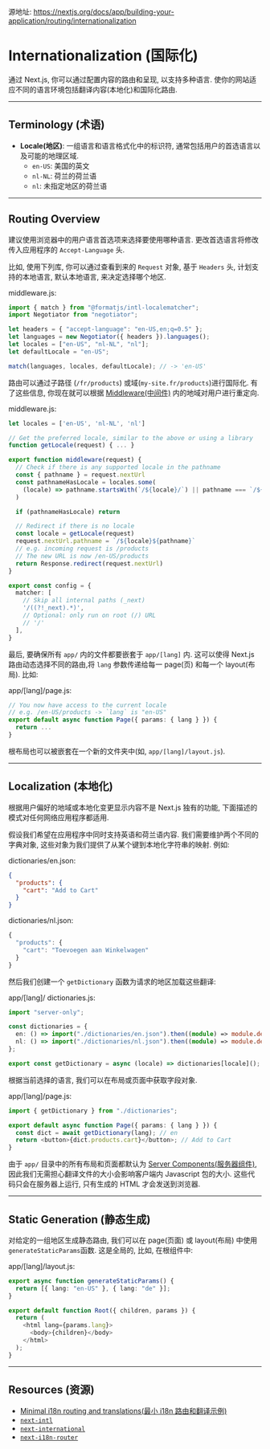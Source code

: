 源地址: https://nextjs.org/docs/app/building-your-application/routing/internationalization

# Internationalization (国际化)

通过 Next.js, 你可以通过配置内容的路由和呈现, 以支持多种语言. 使你的网站适应不同的语言环境包括翻译内容(本地化)和国际化路由.

---

## Terminology (术语)

- **Locale(地区)**: 一组语言和语言格式化中的标识符, 通常包括用户的首选语言以及可能的地理区域.
  - `en-US`: 美国的英文
  - `nl-NL`: 荷兰的荷兰语
  - `nl`: 未指定地区的荷兰语

---

## Routing Overview

建议使用浏览器中的用户语言首选项来选择要使用哪种语言. 更改首选语言将修改传入应用程序的 `Accept-Language` 头.

比如, 使用下列库, 你可以通过查看到来的 `Request` 对象, 基于 `Headers` 头, 计划支持的本地语言, 默认本地语言, 来决定选择哪个地区.

middleware.js:

```typescript
import { match } from "@formatjs/intl-localematcher";
import Negotiator from "negotiator";

let headers = { "accept-language": "en-US,en;q=0.5" };
let languages = new Negotiator({ headers }).languages();
let locales = ["en-US", "nl-NL", "nl"];
let defaultLocale = "en-US";

match(languages, locales, defaultLocale); // -> 'en-US'
```

路由可以通过子路径 (`/fr/products`) 或域(`my-site.fr/products`)进行国际化. 有了这些信息, 你现在就可以根据 [Middleware(中间件)](https://nextjs.org/docs/app/building-your-application/routing/middleware) 内的地域对用户进行重定向.

middleware.js:

```typescript
let locales = ['en-US', 'nl-NL', 'nl']

// Get the preferred locale, similar to the above or using a library
function getLocale(request) { ... }

export function middleware(request) {
  // Check if there is any supported locale in the pathname
  const { pathname } = request.nextUrl
  const pathnameHasLocale = locales.some(
    (locale) => pathname.startsWith(`/${locale}/`) || pathname === `/${locale}`
  )

  if (pathnameHasLocale) return

  // Redirect if there is no locale
  const locale = getLocale(request)
  request.nextUrl.pathname = `/${locale}${pathname}`
  // e.g. incoming request is /products
  // The new URL is now /en-US/products
  return Response.redirect(request.nextUrl)
}

export const config = {
  matcher: [
    // Skip all internal paths (_next)
    '/((?!_next).*)',
    // Optional: only run on root (/) URL
    // '/'
  ],
}
```

最后, 要确保所有 `app/` 内的文件都要嵌套于 `app/[lang]` 内. 这可以使得 Next.js 路由动态选择不同的路由,将 `lang` 参数传递给每一 page(页) 和每一个 layout(布局). 比如:

app/\[lang\]/page.js:

```typescript
// You now have access to the current locale
// e.g. /en-US/products -> `lang` is "en-US"
export default async function Page({ params: { lang } }) {
  return ...
}
```

根布局也可以被嵌套在一个新的文件夹中(如, `app/[lang]/layout.js`).

---

## Localization (本地化)

根据用户偏好的地域或本地化变更显示内容不是 Next.js 独有的功能, 下面描述的模式对任何网络应用程序都适用.

假设我们希望在应用程序中同时支持英语和荷兰语内容. 我们需要维护两个不同的字典对象, 这些对象为我们提供了从某个键到本地化字符串的映射. 例如:

dictionaries/en.json:

```json
{
  "products": {
    "cart": "Add to Cart"
  }
}
```

dictionaries/nl.json:

```typescript
{
  "products": {
    "cart": "Toevoegen aan Winkelwagen"
  }
}
```

然后我们创建一个 `getDictionary` 函数为请求的地区加载这些翻译:

app/\[lang\]/ dictionaries.js:

```typescript
import "server-only";

const dictionaries = {
  en: () => import("./dictionaries/en.json").then((module) => module.default),
  nl: () => import("./dictionaries/nl.json").then((module) => module.default),
};

export const getDictionary = async (locale) => dictionaries[locale]();
```

根据当前选择的语言, 我们可以在布局或页面中获取字段对象.

app/\[lang\]/page.js:

```typescript
import { getDictionary } from "./dictionaries";

export default async function Page({ params: { lang } }) {
  const dict = await getDictionary(lang); // en
  return <button>{dict.products.cart}</button>; // Add to Cart
}
```

由于 `app/` 目录中的所有布局和页面都默认为 [Server Components(服务器组件)](https://nextjs.org/docs/app/building-your-application/rendering/server-components), 因此我们无需担心翻译文件的大小会影响客户端内 Javascript 包的大小. 这些代码只会在服务器上运行, 只有生成的 HTML 才会发送到浏览器.

---

## Static Generation (静态生成)

对给定的一组地区生成静态路由, 我们可以在 page(页面) 或 layout(布局) 中使用 `generateStaticParams`函数. 这是全局的, 比如, 在根组件中:

app/\[lang\]/layout.js:

```typescript
export async function generateStaticParams() {
  return [{ lang: "en-US" }, { lang: "de" }];
}

export default function Root({ children, params }) {
  return (
    <html lang={params.lang}>
      <body>{children}</body>
    </html>
  );
}
```

---

## Resources (资源)

- [Minimal i18n routing and translations(最小 i18n 路由和翻译示例)](https://github.com/vercel/next.js/tree/canary/examples/app-dir-i18n-routing)
- [`next-intl`](https://next-intl-docs.vercel.app/docs/next-13)
- [`next-international`](https://github.com/QuiiBz/next-international)
- [`next-i18n-router`](https://github.com/i18nexus/next-i18n-router)
